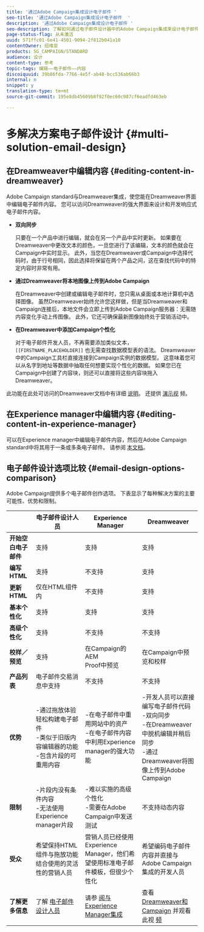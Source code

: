 ```yaml
---
title: '通过Adobe Campaign集成设计电子邮件 '
seo-title: '通过Adobe Campaign集成设计电子邮件  '
description: '通过Adobe Campaign集成设计电子邮件 '
seo-description: 了解如何通过电子邮件设计器中的Adobe Campaign集成来设计电子邮件。
page-status-flag: 从未激活
uuid: 571ffc01-6e41-4501-9094-2f812b041a10
contentOwner: 绍维亚
products: SG_CAMPAIGN/STANDARD
audience: 设计
content-type: 参考
topic-tags: 编辑——电子邮件——内容
discoiquuid: 39b86fda-7766-4e5f-ab48-bcc536ab66b3
internal: n
snippet: y
translation-type: tm+mt
source-git-commit: 195e8db45609b8f92f0ec60c987cf6eadfd463eb

---
```


# 多解决方案电子邮件设计 {#multi-solution-email-design}

## 在Dreamweaver中编辑内容 {#editing-content-in-dreamweaver}

Adobe Campaign standard与Dreamweaver集成，使您能在Dreamweaver界面中编辑电子邮件内容。 您可以访问Dreamweaver的强大界面来设计和开发响应式电子邮件内容。

* **双向同步**

   只要在一个产品中进行编辑，就会在另一个产品中实时更新。 如果要在Dreamweaver中更改文本的颜色，一旦您进行了该编辑，文本的颜色就会在Campaign中实时显示。 此外，当您在Dreamweaver或Campaign中选择代码时，由于行号相同，因此选择将保留在两个产品之间，这在查找代码中的特定内容时非常有用。

* **通过Dreamweaver将本地图像上传到Adobe Campaign**

   在Dreamweaver中创建或编辑电子邮件时，您只需从桌面或本地计算机中选择图像。 虽然Dreamweaver始终允许您这样做，但是当Dreamweaver和Campaign连接后，本地文件会立即上传到Adobe Campaign服务器：无需随内容变化手动上传图像。 此外，它还可确保最新图像始终处于营销活动中。

* **在Dreamweaver中添加Campaign个性化**

   对于电子邮件开发人员，不再需要添加类似文本， `[[FIRSTNAME_PLACEHOLDER]]` 也无需查找数据模型表的语法。 Dreamweaver中的Campaign工具栏直接连接到Campaign实例的数据模型。 这意味着您可以从名字到地址等数据中抽取任何想要实现个性化的数据。 如果您已在Campaign中创建了内容块，则还可以直接将这些内容块拖入Dreamweaver。

此功能在此处可访问的Dreamweaver文档中有详细 [说明](https://helpx.adobe.com/dreamweaver/using/working-with-dreamweaver-and-campaign.html)。 还提供 [演示视](https://helpx.adobe.com/campaign/kt/acs/using/acs-dreamweaver-integration-feature-video-use.html) 频。

## 在Experience manager中编辑内容 {#editing-content-in-experience-manager}

可以在Experience manager中编辑电子邮件内容，然后在Adobe Campaign standard中将其用于一条或多条电子邮件。 请参阅 [本文档](../../integrating/using/integrating-with-experience-manager.md)。

## 电子邮件设计选项比较 {#email-design-options-comparison}

Adobe Campaign提供多个电子邮件创作选项。 下表显示了每种解决方案的主要可能性、优势和限制。

<table> 
 <thead> 
  <tr> 
   <th> </th> 
   <th> 电子邮件设计人员<br /> </th> 
   <th> Experience Manager<br /> </th> 
   <th> Dreamweaver<br /> </th> 
  </tr> 
 </thead> 
 <tbody> 
  <tr> 
   <td> <strong>开始空白电子邮件</strong><br /> </td> 
   <td> 支持<br /> </td> 
   <td> 支持<br /> </td> 
   <td> 支持<br /> </td> 
  </tr> 
  <tr> 
   <td> <strong>编写HTML</strong><br /> </td> 
   <td> 支持<br /> </td> 
   <td> 不支持<br /> </td> 
   <td> 支持<br /> </td> 
  </tr> 
  <tr> 
   <td> <strong>更新HTML</strong><br /> </td> 
   <td> 仅在HTML组件内<br /> </td> 
   <td> 不支持<br /> </td> 
   <td> 支持<br /> </td> 
  </tr> 
  <tr> 
   <td> <strong>基本个性化</strong><br /> </td> 
   <td> 支持<br /> </td> 
   <td> 支持<br /> </td> 
   <td> 支持<br /> </td> 
  </tr> 
  <tr> 
   <td> <strong>高级个性化</strong><br /> </td> 
   <td> 支持<br /> </td> 
   <td> 不支持<br /> </td> 
   <td> 不支持<br /> </td> 
  </tr> 
  <tr> 
   <td> <strong>校样／预览</strong><br /> </td> 
   <td> 支持<br /> </td> 
   <td> 在Campaign的AEM<br /> Proof中预览<br /> </td> 
   <td> 在Campaign中预览和校样<br /> </td> 
  </tr> 
  <tr> 
   <td> <strong>产品列表</strong><br /> </td> 
   <td> 电子邮件交易消息中支持<br /> </td> 
   <td> 不支持<br /> </td> 
   <td> 不支持<br /> </td> 
  </tr> 
  <tr> 
   <td> <strong>优势</strong><br /> </td> 
   <td> 
     -通过拖放体验轻松构建电子邮件<br/>-类似于旧版内容编辑器的功能<br/>-包含片段的可重用内容
  </td> 
   <td> 
     -在电子邮件中重用网站中的资产<br/>-在电子邮件内容中利用Experience manager的强大功能
    </td> 
   <td> 
    -开发人员可以直接编写电子邮件代码<br/>-双向同步<br/>-在Dreamweaver中脱机编辑并稍后同步<br/>-通过Dreamweaver将图像上传到Adobe Campaign
  </td> 
  </tr> 
  <tr> 
   <td> <strong>限制</strong><br /> </td> 
   <td> 
     -片段内没有条件内容<br/>-无法使用Experience manager片段
  </td> 
   <td> 
     -难以实施的高级个性化<br/>-需要在Adobe Campaign中发送测试
  </td> 
   <td> 不支持动态内容<br /> </td> 
  </tr> 
  <tr> 
   <td> <strong>受众</strong><br /> </td> 
   <td> 希望保持HTML组件与拖放功能结合使用的灵活性的营销人员<br /> </td> 
   <td> 营销人员已经使用Experience Manager，他们希望使用标准电子邮件模板，但很少个性化<br /> </td> 
   <td> 希望编码电子邮件内容并直接与Adobe Campaign集成的开发人员<br /> </td> 
  </tr> 
  <tr> 
   <td> <strong>了解更多信息</strong><br /> </td> 
   <td> 了解 <a href="../../designing/using/overview.md">电子邮件设计人员</a><br /> </td> 
   <td> 请参 <a href="../../integrating/using/integrating-with-experience-manager.md">阅与Experience Manager集成</a><br /> </td> 
   <td> 查看 <a href="https://helpx.adobe.com/dreamweaver/using/working-with-dreamweaver-and-campaign.html">Dreamweaver和Campaign</a> 并观看此视 <a href="https://helpx.adobe.com/campaign/kt/acs/using/acs-dreamweaver-integration-feature-video-use.html">频</a><br /> </td> 
  </tr> 
 </tbody> 
</table>
